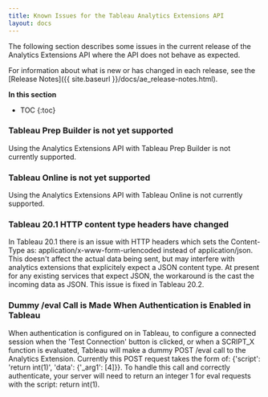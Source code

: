 ```yaml
---
title: Known Issues for the Tableau Analytics Extensions API
layout: docs
--- 
```


The following section describes some issues in the current release of the Analytics Extensions API where the API does not behave as expected.  

For information about what is new or has changed in each release, see the [Release Notes]({{ site.baseurl }}/docs/ae_release-notes.html).

**In this section**

* TOC
{:toc}


### Tableau Prep Builder is not yet supported

Using the Analytics Extensions API with Tableau Prep Builder is not currently supported.

### Tableau Online is not yet supported

Using the Analytics Extensions API with Tableau Online is not currently supported.

### Tableau 20.1 HTTP content type headers have changed

In Tableau 20.1 there is an issue with HTTP headers which sets the Content-Type as: application/x-www-form-urlencoded instead of application/json. This doesn't affect the actual data being sent, but may interfere with analytics extensions that explicitely expect a JSON content type. At present for any existing services that expect JSON, the workaround is the cast the incoming data as JSON. This issue is fixed in Tableau 20.2.

### Dummy /eval Call is Made When Authentication is Enabled in Tableau

When authentication is configured on in Tableau, to configure a connected session when the 'Test Connection' button is clicked, or when a SCRIPT_X function is evaluated, Tableau will make a dummy POST /eval call to the Analytics Extension.  Currently this POST request takes the form of: {'script': 'return int(1)', 'data': {'_arg1': [4]}}. To handle this call and correctly authenticate, your server will need to return an integer 1 for eval requests with the script: return int(1).
